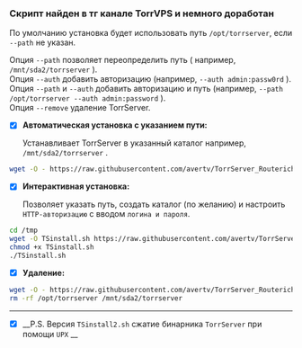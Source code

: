 ### Скрипт найден в тг канале TorrVPS и немного доработан

По умолчанию установка будет использовать путь `/opt/torrserver`, если `--path` не указан.  

Опция `--path` позволяет переопределить путь ( например, `/mnt/sda2/torrserver` ).  
Опция `--auth` добавить авторизацию (например, `--auth admin:passw0rd` ).  
Опция `--path` и `--auth` добавить авторизацию и путь (например, `--path /opt/torrserver --auth admin:password` ).  
Опция `--remove` удаление TorrServer.  
- [x] __Автоматическая установка с указанием пути:__
      
  Устанавливает TorrServer в указанный каталог например, `/mnt/sda2/torrserver` .  
```bash
wget -O - https://raw.githubusercontent.com/avertv/TorrServer_Routerich/refs/heads/main/TSinstall.sh | sh -s -- --path /mnt/sda2/torrserver
```  
- [x] __Интерактивная установка:__
      
  Позволяет указать путь, создать каталог (по желанию) и настроить `HTTP-авторизацию` с вводом `логина и пароля`.  
```bash
cd /tmp
wget -O TSinstall.sh https://raw.githubusercontent.com/avertv/TorrServer_Routerich/refs/heads/main/TSinstall.sh
chmod +x TSinstall.sh
./TSinstall.sh
```
- [x] __Удаление:__

```bash
wget -O - https://raw.githubusercontent.com/avertv/TorrServer_Routerich/refs/heads/main/TSinstall.sh | sh -s -- --remove
rm -rf /opt/torrserver /mnt/sda2/torrserver
```
-----------------------------------------------------------------------------------------------------------------------------   
- [x] __P.S. Версия `TSinstall2.sh` сжатие бинарника `TorrServer` при помощи `UPX` __

